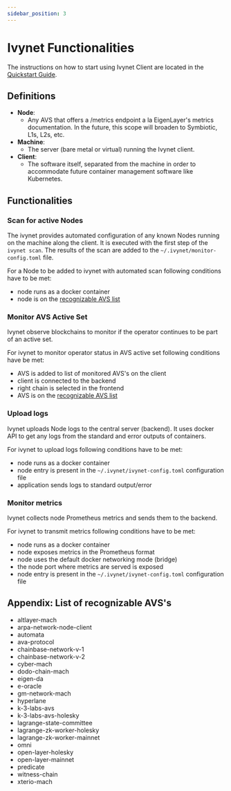 ```yaml
---
sidebar_position: 3
---
```


# Ivynet Functionalities

The instructions on how to start using Ivynet Client are located in the [Quickstart Guide](./QuickstartGuide.md).

## Definitions

- **Node**:
  - Any AVS that offers a /metrics endpoint a la EigenLayer's metrics documentation.
  In the future, this scope will broaden to Symbiotic, L1s, L2s, etc.
- **Machine**:
  - The server (bare metal or virtual) running the Ivynet client.
- **Client**:
  - The software itself, separated from the machine in order to accommodate future container management software like Kubernetes.

## Functionalities

### Scan for active Nodes

The ivynet provides automated configuration of any known Nodes running on the machine along the client.
It is executed with the first step of the `ivynet scan`.
The results of the scan are added to the `~/.ivynet/monitor-config.toml` file.

For a Node to be added to ivynet with automated scan following conditions have to be met:
- node runs as a docker container
- node is on the [recognizable AVS list](#appendix-list-of-recognizable-avss)

### Monitor AVS Active Set

Ivynet observe blockchains to monitor if the operator continues to be part of an active set.

For ivynet to monitor operator status in AVS active set following conditions have be met:
- AVS is added to list of monitored AVS's on the client
- client is connected to the backend
- right chain is selected in the frontend
- AVS is on the [recognizable AVS list](#appendix-list-of-recognizable-avss)

### Upload logs

Ivynet uploads Node logs to the central server (backend).
It uses docker API to get any logs from the standard and error outputs of containers.

For ivynet to upload logs following conditions have to be met:
- node runs as a docker container
- node entry is present in the `~/.ivynet/ivynet-config.toml` configuration file
- application sends logs to standard output/error

### Monitor metrics

Ivynet collects node Prometheus metrics and sends them to the backend.

For ivynet to transmit metrics following conditions have to be met:
- node runs as a docker container
- node exposes metrics in the Prometheus format
- node uses the default docker networking mode (bridge)
- the node port where metrics are served is exposed
- node entry is present in the `~/.ivynet/ivynet-config.toml` configuration file

## Appendix: List of recognizable AVS's

- altlayer-mach
- arpa-network-node-client
- automata
- ava-protocol
- chainbase-network-v-1
- chainbase-network-v-2
- cyber-mach
- dodo-chain-mach
- eigen-da
- e-oracle
- gm-network-mach
- hyperlane
- k-3-labs-avs
- k-3-labs-avs-holesky
- lagrange-state-committee
- lagrange-zk-worker-holesky
- lagrange-zk-worker-mainnet
- omni
- open-layer-holesky
- open-layer-mainnet
- predicate
- witness-chain
- xterio-mach
